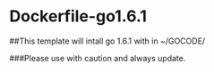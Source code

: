 # Dockerfile-go1.6.1

##This template will intall go 1.6.1 with in ~/GOCODE/

###Please use with caution and always update.
